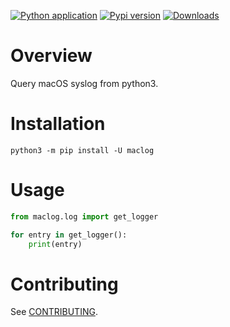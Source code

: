 [![Python application](https://github.com/doronz88/python-package/workflows/Python%20application/badge.svg)](https://github.com/doronz88/maclog/actions/workflows/python-app.yml "Python application action")
[![Pypi version](https://img.shields.io/pypi/v/python-package.svg)](https://pypi.org/project/maclog/ "PyPi package")
[![Downloads](https://static.pepy.tech/personalized-badge/python-package?period=total&units=none&left_color=grey&right_color=blue&left_text=Downloads)](https://pepy.tech/project/maclog)

# Overview

Query macOS syslog from python3.


# Installation

```shell
python3 -m pip install -U maclog
```

# Usage

```python
from maclog.log import get_logger

for entry in get_logger():
    print(entry)
```

# Contributing

See [CONTRIBUTING](CONTRIBUTING.md).
